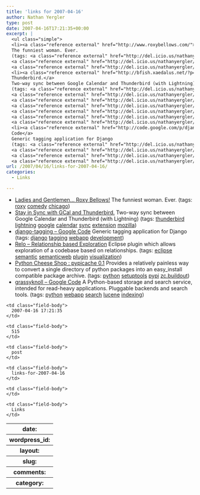 ```yaml
---
title: 'links for 2007-04-16'
author: Nathan Yergler
type: post
date: 2007-04-16T17:21:35+00:00
excerpt: |
  <ul class="simple">
  <li><a class="reference external" href="http://www.roxybellows.com/">Ladies and Gentlemen… Roxy Bellows!</a>
  The funniest woman. Ever.
  (tags: <a class="reference external" href="http://del.icio.us/nathanyergler/roxy">roxy</a>
  <a class="reference external" href="http://del.icio.us/nathanyergler/comedy">comedy</a>
  <a class="reference external" href="http://del.icio.us/nathanyergler/chicago">chicago</a>)</li>
  <li><a class="reference external" href="http://bfish.xaedalus.net/?p=239">Stay in Sync with GCal and
  Thunderbird.</a>
  Two-way sync between Google Calendar and Thunderbird (with Lightning)
  (tags: <a class="reference external" href="http://del.icio.us/nathanyergler/thunderbird">thunderbird</a>
  <a class="reference external" href="http://del.icio.us/nathanyergler/lightning">lightning</a>
  <a class="reference external" href="http://del.icio.us/nathanyergler/google">google</a>
  <a class="reference external" href="http://del.icio.us/nathanyergler/calendar">calendar</a>
  <a class="reference external" href="http://del.icio.us/nathanyergler/sync">sync</a>
  <a class="reference external" href="http://del.icio.us/nathanyergler/extension">extension</a>
  <a class="reference external" href="http://del.icio.us/nathanyergler/mozilla">mozilla</a>)</li>
  <li><a class="reference external" href="http://code.google.com/p/django-tagging/">django-tagging – Google
  Code</a>
  Generic tagging application for Django
  (tags: <a class="reference external" href="http://del.icio.us/nathanyergler/django">django</a>
  <a class="reference external" href="http://del.icio.us/nathanyergler/tagging">tagging</a>
  <a class="reference external" href="http://del.icio.us/nathanyergler/webapp">webapp</a>
  <a class="reference external" href="http://del.icio.us/nathanyergler/development">development ...</a></li></ul>
url: /2007/04/16/links-for-2007-04-16/
categories:
  - Links

---
```

<ul class="simple">
  <li>
    <a class="reference external" href="http://www.roxybellows.com/">Ladies and Gentlemen… Roxy Bellows!</a> The funniest woman. Ever. (tags: <a class="reference external" href="http://del.icio.us/nathanyergler/roxy">roxy</a> <a class="reference external" href="http://del.icio.us/nathanyergler/comedy">comedy</a> <a class="reference external" href="http://del.icio.us/nathanyergler/chicago">chicago</a>)
  </li>
  <li>
    <a class="reference external" href="http://bfish.xaedalus.net/?p=239">Stay in Sync with GCal and Thunderbird.</a> Two-way sync between Google Calendar and Thunderbird (with Lightning) (tags: <a class="reference external" href="http://del.icio.us/nathanyergler/thunderbird">thunderbird</a> <a class="reference external" href="http://del.icio.us/nathanyergler/lightning">lightning</a> <a class="reference external" href="http://del.icio.us/nathanyergler/google">google</a> <a class="reference external" href="http://del.icio.us/nathanyergler/calendar">calendar</a> <a class="reference external" href="http://del.icio.us/nathanyergler/sync">sync</a> <a class="reference external" href="http://del.icio.us/nathanyergler/extension">extension</a> <a class="reference external" href="http://del.icio.us/nathanyergler/mozilla">mozilla</a>)
  </li>
  <li>
    <a class="reference external" href="http://code.google.com/p/django-tagging/">django-tagging – Google Code</a> Generic tagging application for Django (tags: <a class="reference external" href="http://del.icio.us/nathanyergler/django">django</a> <a class="reference external" href="http://del.icio.us/nathanyergler/tagging">tagging</a> <a class="reference external" href="http://del.icio.us/nathanyergler/webapp">webapp</a> <a class="reference external" href="http://del.icio.us/nathanyergler/development">development</a>)
  </li>
  <li>
    <a class="reference external" href="http://relo.csail.mit.edu/index.html">Relo – Relationship based Exploration</a> Eclipse plugin which allows exploration of a codebase based on relationships. (tags: <a class="reference external" href="http://del.icio.us/nathanyergler/eclipse">eclipse</a> <a class="reference external" href="http://del.icio.us/nathanyergler/semantic">semantic</a> <a class="reference external" href="http://del.icio.us/nathanyergler/semanticweb">semanticweb</a> <a class="reference external" href="http://del.icio.us/nathanyergler/plugin">plugin</a> <a class="reference external" href="http://del.icio.us/nathanyergler/visualization">visualization</a>)
  </li>
  <li>
    <a class="reference external" href="http://python.org/pypi/pypicache">Python Cheese Shop : pypicache 0.1</a> Provides a relatively painless way to convert a single directory of python packages into an easy_install compatible package archive. (tags: <a class="reference external" href="http://del.icio.us/nathanyergler/python">python</a> <a class="reference external" href="http://del.icio.us/nathanyergler/setuptools">setuptools</a> <a class="reference external" href="http://del.icio.us/nathanyergler/pypi">pypi</a> <a class="reference external" href="http://del.icio.us/nathanyergler/zc.buildout">zc.buildout</a>)
  </li>
  <li>
    <a class="reference external" href="http://code.google.com/p/grassyknoll/">grassyknoll – Google Code</a> A Python-based storage and search service, intended for read-heavy applications. Pluggable backends and search tools. (tags: <a class="reference external" href="http://del.icio.us/nathanyergler/python">python</a> <a class="reference external" href="http://del.icio.us/nathanyergler/webapp">webapp</a> <a class="reference external" href="http://del.icio.us/nathanyergler/search">search</a> <a class="reference external" href="http://del.icio.us/nathanyergler/lucene">lucene</a> <a class="reference external" href="http://del.icio.us/nathanyergler/indexing">indexing</a>)
  </li>
</ul>

<table class="docutils field-list" frame="void" rules="none">
  <col class="field-name" /> <col class="field-body" /> <tr class="field">
    <th class="field-name">
      date:
    </th>

    <td class="field-body">
      2007-04-16 17:21:35
    </td>
  </tr>

  <tr class="field">
    <th class="field-name">
      wordpress_id:
    </th>

    <td class="field-body">
      515
    </td>
  </tr>

  <tr class="field">
    <th class="field-name">
      layout:
    </th>

    <td class="field-body">
      post
    </td>
  </tr>

  <tr class="field">
    <th class="field-name">
      slug:
    </th>

    <td class="field-body">
      links-for-2007-04-16
    </td>
  </tr>

  <tr class="field">
    <th class="field-name">
      comments:
    </th>

    <td class="field-body">
    </td>
  </tr>

  <tr class="field">
    <th class="field-name">
      category:
    </th>

    <td class="field-body">
      Links
    </td>
  </tr>
</table>